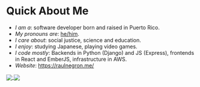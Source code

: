 # Quick About Me

* _I am a_: software developer born and raised in Puerto Rico.
* _My pronouns are_: [he/him](https://www.mypronouns.org/what-and-why).
* _I care about_: social justice, science and education.
* _I enjoy_: studying Japanese, playing video games.
* _I code mostly_: Backends in Python (Django) and JS (Express), frontends in React and EmberJS, infrastructure in AWS.
* _Website_: https://raulnegron.me/


<a href="https://github.com/rnegron">
  <img align="center" src="https://github-readme-stats.vercel.app/api?username=rnegron&count_private=true&show_icons=true&theme=dracula" />
</a>
<a href="https://github.com/rnegron">
  <img align="center" src="https://github-readme-stats.vercel.app/api/top-langs/?username=rnegron&hide=html&layout=compact&theme=dracula" />
</a>
